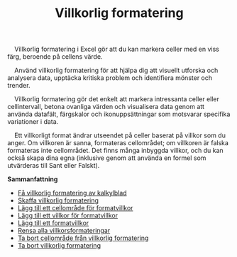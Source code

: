 ﻿---
title: Villkorlig formatering
second_title: Aspose.Cells Cloud Documen
type: docs
url: /sv/conditional-formattings/
aliases: [/working-with-conditional-formatting/]
keywords: REST API, spreadsheets, excel, conditional formattin
description: "Cells. Cloud API för Excel fungerar: villkorlig formatering fungerar"
weight: 100
kwords: Excel, Office Cloud, REST API, Spreadsheet, PDF, CSV, Json, Markdwon, Villkorsformatering
---
&nbsp;&nbsp;&nbsp;&nbsp;Villkorlig formatering i Excel gör att du kan markera celler med en viss färg, beroende på cellens värde.

&nbsp;&nbsp;&nbsp;&nbsp;Använd villkorlig formatering för att hjälpa dig att visuellt utforska och analysera data, upptäcka kritiska problem och identifiera mönster och trender.

&nbsp;&nbsp;&nbsp;&nbsp;Villkorlig formatering gör det enkelt att markera intressanta celler eller cellintervall, betona ovanliga värden och visualisera data genom att använda datafält, färgskalor och ikonuppsättningar som motsvarar specifika variationer i data.

&nbsp;&nbsp;&nbsp;&nbsp;Ett villkorligt format ändrar utseendet på celler baserat på villkor som du anger. Om villkoren är sanna, formateras cellområdet; om villkoren är falska formateras inte cellområdet. Det finns många inbyggda villkor, och du kan också skapa dina egna (inklusive genom att använda en formel som utvärderas till Sant eller Falskt).

**Sammanfattning**

- [Få villkorlig formatering av kalkylblad](/cells/sv/conditional-formattings/get-all/)
- [Skaffa villkorlig formatering](/cells/sv/conditional-formattings/get/)
- [Lägg till ett cellområde för formatvillkor](/cells/sv/conditional-formattings/add-cell-area/)
- [Lägg till ett villkor för formatvillkor](/cells/sv/conditional-formattings/add-a-condition/)
- [Lägg till ett formatvillkor](/cells/sv/conditional-formattings/add-format-condition/)
- [Rensa alla villkorsformateringar](/cells/sv/conditional-formattings/clear/)
- [Ta bort cellområde från villkorlig formatering](/cells/sv/conditional-formattings/delete-cell-area/)
- [Ta bort villkorlig formatering](/cells/sv/conditional-formattings/delete/)
